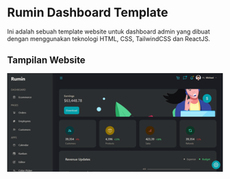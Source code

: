 # Rumin Dashboard Template

Ini adalah sebuah template website untuk dashboard admin yang dibuat dengan menggunakan teknologi HTML, CSS, TailwindCSS dan ReactJS.

## Tampilan Website

![rumin](rumin.png)

